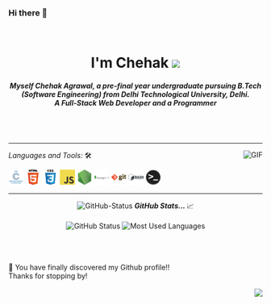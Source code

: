 ### Hi there 👋
<br>
<h1 align="center">I'm Chehak  <img src="https://static.vecteezy.com/system/resources/previews/002/188/442/original/girl-working-on-her-laptop-student-or-freelancer-flat-illustration-vector.jpg" width="80px">
</h1>

<h5 align="center">
  <em>
    Myself Chehak Agrawal, a pre-final year undergraduate pursuing B.Tech (Software Engineering) from <b>Delhi Technological University</b>, Delhi. <br>
    A <b>Full-Stack Web Developer </b> and a <b>Programmer</b>
  </em>
</h5>

<br><br>

<hr>

_Languages and Tools:_ 🛠  <img align="right" alt="GIF" height="60px" src="https://media.giphy.com/media/du3J3cXyzhj75IOgvA/giphy.gif" />

<code><img height="30" src="https://raw.githubusercontent.com/github/explore/80688e429a7d4ef2fca1e82350fe8e3517d3494d/topics/c/c.png"></code>
<code><img height="30" src="https://raw.githubusercontent.com/github/explore/80688e429a7d4ef2fca1e82350fe8e3517d3494d/topics/html/html.png"></code>
<code><img height="30" src="https://raw.githubusercontent.com/github/explore/5c058a388828bb5fde0bcafd4bc867b5bb3f26f3/topics/css/css.png"></code>
<code><img height="30" src="https://raw.githubusercontent.com/github/explore/80688e429a7d4ef2fca1e82350fe8e3517d3494d/topics/javascript/javascript.png"></code>
<code><img height="30" src="https://raw.githubusercontent.com/github/explore/80688e429a7d4ef2fca1e82350fe8e3517d3494d/topics/nodejs/nodejs.png"></code>
<code><img height="30" src="https://raw.githubusercontent.com/github/explore/80688e429a7d4ef2fca1e82350fe8e3517d3494d/topics/mongodb/mongodb.png"></code>
<code><img height="30" src="https://raw.githubusercontent.com/github/explore/80688e429a7d4ef2fca1e82350fe8e3517d3494d/topics/git/git.png"></code>
<code><img height="30" src="https://raw.githubusercontent.com/github/explore/80688e429a7d4ef2fca1e82350fe8e3517d3494d/topics/bash/bash.png"></code>
<code><img height="30" src="https://raw.githubusercontent.com/github/explore/80688e429a7d4ef2fca1e82350fe8e3517d3494d/topics/terminal/terminal.png"></code>

<hr>

<p align="center">
<img src="https://media.giphy.com/media/VgCDAzcKvsR6OM0uWg/giphy.gif" width="30px" alt="GitHub-Status"/>&nbsp;<i><b>GitHub Stats... </b></i>📈<br><br>
<img src="https://github-readme-stats.vercel.app/api?username=chehak123&count_private=true&show_icons=true&theme=radical" alt="GitHub Status"/>
<img src = "https://github-readme-stats.vercel.app/api/top-langs/?username=chehak123&show_icons=true&layout=compact&theme=radical" alt="Most Used Languages">
</p>
<!--
<hr>
<details align="center">

<br />
<br />
</details>
-->

<br>
<br>
<br>
🔭 You have finally discovered my Github profile!!
<br>Thanks for stopping by!
<br>
<br>


<img align="right" src="http://estruyf-github.azurewebsites.net/api/VisitorHit?user=chehak123&repo=chehak123&countColorcountColor&countColor=%237B1E7B"/>
